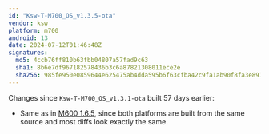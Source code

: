 ```yaml
---
id: "Ksw-T-M700_OS_v1.3.5-ota"
vendor: ksw
platform: m700
android: 13
date: 2024-07-12T01:46:48Z
signatures:
  md5: 4ccb76ff810b63fbb04807a57fad9c63
  sha1: 8b6e7df967182578436b3c6a87821308011ece2e
  sha256: 985fe950e0859644e625475ab4dda595b6f63cfba42c9fa1ab90f8fa3e89146a
---
```

Changes since `Ksw-T-M700_OS_v1.3.1-ota` built 57 days earlier:
- Same as in [M600 1.6.5](/headunits/updates/ksw/m600/ksw-t-m600_os_v165-ota), since both platforms are built from the same source and most diffs look exactly the same.
